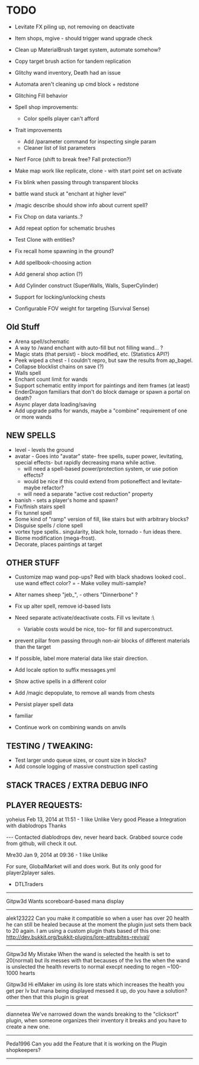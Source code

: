 # TODO

 - Levitate FX piling up, not removing on deactivate
 - Item shops, mgive - should trigger wand upgrade check

 - Clean up MaterialBrush target system, automate somehow?
 - Copy target brush action for tandem replication

 - Glitchy wand inventory, Death had an issue
 - Automata aren't cleaning up cmd block + redstone

 - Glitching Fill behavior
 - Spell shop improvements:
   - Color spells player can't afford
 - Trait improvements
   - Add /parameter command for inspecting single param
   - Cleaner list of list parameters
 - Nerf Force (shift to break free? Fall protection?)
 - Make map work like replicate, clone - with start point set on activate
 - Fix blink when passing through transparent blocks
 - battle wand stuck at "enchant at higher level"
 - /magic describe should show info about current spell?
 - Fix Chop on data variants..?
 - Add repeat option for schematic brushes
 - Test Clone with entities?

 - Fix recall home spawning in the ground?
 - Add spellbook-choosing action
 - Add general shop action (?)
 - Add Cylinder construct (SuperWalls, Walls, SuperCylinder)
 - Support for locking/unlocking chests
 - Configurable FOV weight for targeting (Survival Sense)

## Old Stuff

 - Arena spell/schematic
 - A way to /wand enchant with auto-fill but not filling wand... ?
 - Magic stats (that persist) - block modified, etc. (Statistics API?)
 - Peek wiped a chest - I couldn't repro, but saw the results from ap_bagel.
 - Collapse blocklist chains on save (?)
 - Walls spell
 - Enchant count limit for wands
 - Support schematic entity import for paintings and item frames (at least)
 - EnderDragon familiars that don't do block damage or spawn a portal on death?
 - Async player data loading/saving
 - Add upgrade paths for wands, maybe a "combine" requirement of one or more wands
 
## NEW SPELLS

 - level - levels the ground
 - avatar - Goes into "avatar" state- free spells, super power, levitating, special effects- but rapidly decreasing mana while active.
    - will need a spell-based power/protection system, or use potion effects? 
    - would be nice if this could extend from potioneffect and levitate- maybe refactor?
    - will need a separate "active cost reduction" property
 - banish - sets a player's home and spawn?
 - Fix/finish stairs spell
 - Fix tunnel spell
 - Some kind of "ramp" version of fill, like stairs but with arbitrary blocks?
 - Disguise spells / clone spell
 - vortex type spells.. singularity, black hole, tornado - fun ideas there.
 - Biome modification (mega-frost).
 - Decorate, places paintings at target

## OTHER STUFF
 
 - Customize map wand pop-ups? Red with black shadows looked cool.. use wand effect color?
= - Make volley multi-sample?
 - Alter names sheep "jeb_", - others "Dinnerbone" ?
 
 - Fix up alter spell, remove id-based lists
 
 - Need separate activate/deactivate costs. Fill vs levitate :\
   - Variable costs would be nice, too- for fill and superconstruct.
 - prevent pillar from passing through non-air blocks of different materials than the target
 - If possible, label more material data like stair direction.
 - Add locale option to suffix messages.yml
 
 - Show active spells in a different color
 
 - Add /magic depopulate, to remove all wands from chests

  - Persist player spell data
   - familiar
 
 - Continue work on combining wands on anvils
 
## TESTING / TWEAKING:
 
 - Test larger undo queue sizes, or count size in blocks?
 - Add console logging of massive construction spell casting

## STACK TRACES / EXTRA DEBUG INFO


## PLAYER REQUESTS:

yoheius
Feb 13, 2014 at 11:51 - 1 like Unlike
Very good Please a Integration with diablodrops Thanks

--- Contacted diablodrops dev, never heard back. Grabbed source code from github, will check it out.

Mre30
Jan 9, 2014 at 09:36 - 1 like Unlike

For sure, GlobalMarket will and does work. But its only good for player2player sales.

- DTLTraders

---

Gitpw3d
Wants scoreboard-based mana display

-------

alek123222
Can you make it compatible so when a user has over 20 health he can still be healed because at the moment the plugin just sets them back to 20 again.
I am using a custom plugin thats based of this one: http://dev.bukkit.org/bukkit-plugins/lore-attrubites-revival/ 

----

Gitpw3d
My Mistake When the wand is selected the health is set to 20(normal)
but ils messes with that becauses of the lvs the when the wand is unslected the health reverts to normal execpt needing to regen ~100-1000 hearts

Gitpw3d
Hi elMaker im using ils lore stats which increases the health you get per lv but mana being displayed messed it up, do you have a solution? other then that this plugin is great

----

diannetea
We've narrowed down the wands breaking to the "clicksort" plugin, when someone organizes their inventory it breaks and you have to create a new one.

---

Peda1996
Can you add the Feature that it is working on the Plugin shopkeepers?

-----

	